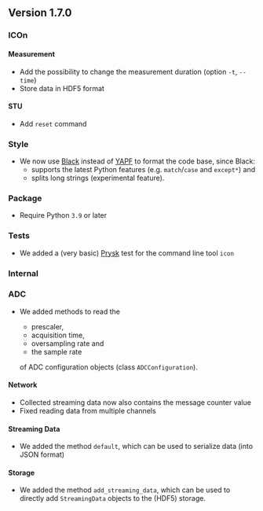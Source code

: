 ## Version 1.7.0

### ICOn

#### Measurement

- Add the possibility to change the measurement duration (option `-t`, `--time`)
- Store data in HDF5 format

#### STU

- Add `reset` command

### Style

- We now use [Black][] instead of [YAPF](https://github.com/google/yapf) to format the code base, since Black:
  - supports the latest Python features (e.g. `match`/`case` and `except*`) and
  - splits long strings (experimental feature).

[Black]: https://github.com/psf/black

### Package

- Require Python `3.9` or later

### Tests

- We added a (very basic) [Prysk](https://pypi.org/project/prysk/) test for the command line tool `icon`

### Internal

### ADC

- We added methods to read the

  - prescaler,
  - acquisition time,
  - oversampling rate and
  - the sample rate

  of ADC configuration objects (class `ADCConfiguration`).

#### Network

- Collected streaming data now also contains the message counter value
- Fixed reading data from multiple channels

#### Streaming Data

- We added the method `default`, which can be used to serialize data (into JSON format)

#### Storage

- We added the method `add_streaming_data`, which can be used to directly add `StreamingData` objects to the (HDF5) storage.
